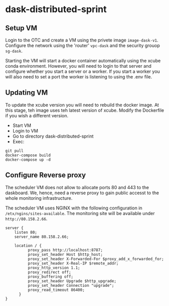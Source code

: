 # dask-distributed-sprint

## Setup VM


Login to the OTC and create a VM using the privete image ```image-dask-v1```. Configure the network 
using the 'router' ```vpc-dask``` and the security grouop ```sg-dask```.


Starting the VM will start a docker container automatically using the xcube conda environment. However, you will need to login to that server and
configure whether you start a server or a worker. If you start a worker you will also need to set a port the 
worker is listening to using the .env file.


## Updating VM

To update the xcube version you will need to rebuild the docker image. At this stage, teh image uses teh latest version of xcube. Modify the Dockerfile 
if you wish a different version.


- Start VM
- Login to VM
- Go to directory dask-distributed-sprint
- Exec: 
```
git pull
docker-compose build
docker-compose up -d
```


## Configure Reverse proxy

The scheduler VM does not allow to allocate ports 80 and 443 to the daskboard. We, hence, need a reverse proxy to gain public accesst to the whole monitoring infrastructure.

The scheduler VM uses NGINX with the following configuration in ```/etx/ngins/sites-available```. The monitoring site
will be available  under ```http://80.158.2.66```.

```
server {
    listen 80;
    server_name 80.158.2.66;

    location / {
          proxy_pass http://localhost:8787;
          proxy_set_header Host $http_host;
          proxy_set_header X-Forwarded-For $proxy_add_x_forwarded_for;
          proxy_set_header X-Real-IP $remote_addr;
          proxy_http_version 1.1;
          proxy_redirect off;
          proxy_buffering off;
          proxy_set_header Upgrade $http_upgrade;
          proxy_set_header Connection "upgrade";
          proxy_read_timeout 86400;
      }
}
```


